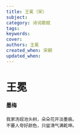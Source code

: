 ```yaml
---
title: 王冕（宋）
subject: 
category: 诗词歌赋
tags: 
keywords: 
cover: 
authors: 王冕
created_when: 宋朝
updated_when: 
---
```


# 王冕

#### 墨梅

```
我家洗砚池头树，朵朵花开淡墨痕。
不要人夸好颜色，只留清气满乾坤。
```
